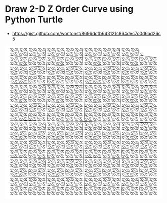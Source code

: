 # Draw 2-D Z Order Curve using Python Turtle

* https://gist.github.com/wontonst/8696dcfb643121c864dec7c0d6ad26c5

![sample output](/doc/zorder.png "Sample output")

